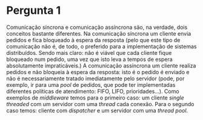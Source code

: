 # Pergunta 1

Comunicação síncrona e comunicação assíncrona são, na verdade, dois conceitos bastante diferentes. Na comunicação
síncrona um cliente envia pedidos e fica bloqueado à espera da resposta (pelo que este tipo de comunicação não é, 
de todo, o preferido para a implementação de sistemas distribuídos. Sendo mais claro: não é viável que cada cliente
fique bloqueado num pedido, uma vez que isto leva a tempos de espera absolutamente impraticáveis.)
A comunicação assíncrona um cliente realiza pedidos e não bloqueia à espera da resposta: isto é o pedido é enviado e
não é necessariamente tratado imediatamente pelo servidor (pode, por exemplo, ir para uma _pool_ de pedidos, que pode
ter implementadas diferentes políticas de atendimento: FIFO, LIFO, prioridades...).
Como exemplos de _middleware_ temos para o primeiro caso: um cliente _single threaded_ com um servidor com uma _thread_
cada conexão. Para o segundo caso temos: cliente com _dispatcher_ e um servidor com uma _thread pool_.